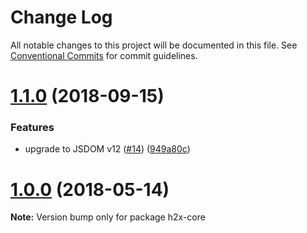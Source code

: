 # Change Log

All notable changes to this project will be documented in this file.
See [Conventional Commits](https://conventionalcommits.org) for commit guidelines.

<a name="1.1.0"></a>
# [1.1.0](https://github.com/smooth-code/h2x/tree/master/packages/h2x-core/compare/v1.0.0...v1.1.0) (2018-09-15)


### Features

* upgrade to JSDOM v12 ([#14](https://github.com/smooth-code/h2x/tree/master/packages/h2x-core/issues/14)) ([949a80c](https://github.com/smooth-code/h2x/tree/master/packages/h2x-core/commit/949a80c))





<a name="1.0.0"></a>
# [1.0.0](https://github.com/smooth-code/h2x/tree/master/packages/h2x-core/compare/v0.1.9...v1.0.0) (2018-05-14)




**Note:** Version bump only for package h2x-core
